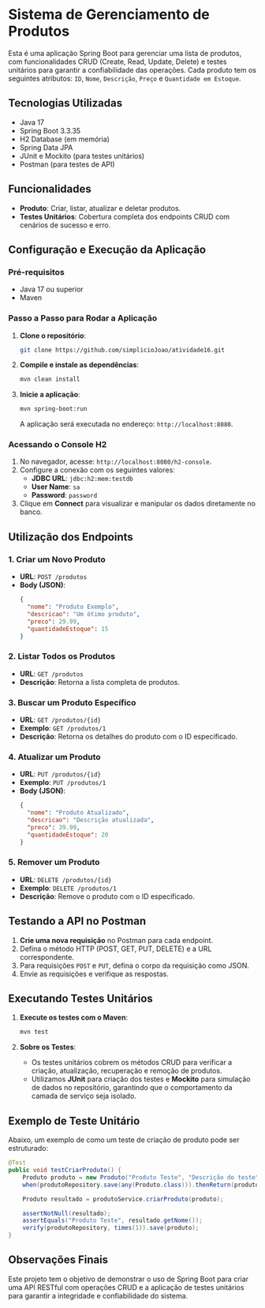 
# Sistema de Gerenciamento de Produtos

Esta é uma aplicação Spring Boot para gerenciar uma lista de produtos, com funcionalidades CRUD (Create, Read, Update, Delete) e testes unitários para garantir a confiabilidade das operações. Cada produto tem os seguintes atributos: `ID`, `Nome`, `Descrição`, `Preço` e `Quantidade em Estoque`.

## Tecnologias Utilizadas

- Java 17
- Spring Boot 3.3.35
- H2 Database (em memória)
- Spring Data JPA
- JUnit e Mockito (para testes unitários)
- Postman (para testes de API)

## Funcionalidades

- **Produto**: Criar, listar, atualizar e deletar produtos.
- **Testes Unitários**: Cobertura completa dos endpoints CRUD com cenários de sucesso e erro.

## Configuração e Execução da Aplicação

### Pré-requisitos

- Java 17 ou superior
- Maven

### Passo a Passo para Rodar a Aplicação

1. **Clone o repositório**:

   ```bash
   git clone https://github.com/simplicioJoao/atividade16.git
   ```

2. **Compile e instale as dependências**:

   ```bash
   mvn clean install
   ```

3. **Inicie a aplicação**:

   ```bash
   mvn spring-boot:run
   ```

   A aplicação será executada no endereço: `http://localhost:8080`.

### Acessando o Console H2

1. No navegador, acesse: `http://localhost:8080/h2-console`.
2. Configure a conexão com os seguintes valores:
   - **JDBC URL**: `jdbc:h2:mem:testdb`
   - **User Name**: `sa`
   - **Password**: `password`
3. Clique em **Connect** para visualizar e manipular os dados diretamente no banco.

## Utilização dos Endpoints

### 1. Criar um Novo Produto

- **URL**: `POST /produtos`
- **Body (JSON)**:
  ```json
  {
    "nome": "Produto Exemplo",
    "descricao": "Um ótimo produto",
    "preco": 29.99,
    "quantidadeEstoque": 15
  }
  ```

### 2. Listar Todos os Produtos

- **URL**: `GET /produtos`
- **Descrição**: Retorna a lista completa de produtos.

### 3. Buscar um Produto Específico

- **URL**: `GET /produtos/{id}`
- **Exemplo**: `GET /produtos/1`
- **Descrição**: Retorna os detalhes do produto com o ID especificado.

### 4. Atualizar um Produto

- **URL**: `PUT /produtos/{id}`
- **Exemplo**: `PUT /produtos/1`
- **Body (JSON)**:
  ```json
  {
    "nome": "Produto Atualizado",
    "descricao": "Descrição atualizada",
    "preco": 39.99,
    "quantidadeEstoque": 20
  }
  ```

### 5. Remover um Produto

- **URL**: `DELETE /produtos/{id}`
- **Exemplo**: `DELETE /produtos/1`
- **Descrição**: Remove o produto com o ID especificado.

## Testando a API no Postman

1. **Crie uma nova requisição** no Postman para cada endpoint.
2. Defina o método HTTP (POST, GET, PUT, DELETE) e a URL correspondente.
3. Para requisições `POST` e `PUT`, defina o corpo da requisição como JSON.
4. Envie as requisições e verifique as respostas.

## Executando Testes Unitários

1. **Execute os testes com o Maven**:

   ```bash
   mvn test
   ```

2. **Sobre os Testes**:
   - Os testes unitários cobrem os métodos CRUD para verificar a criação, atualização, recuperação e remoção de produtos.
   - Utilizamos **JUnit** para criação dos testes e **Mockito** para simulação de dados no repositório, garantindo que o comportamento da camada de serviço seja isolado.

## Exemplo de Teste Unitário

Abaixo, um exemplo de como um teste de criação de produto pode ser estruturado:

```java
@Test
public void testCriarProduto() {
    Produto produto = new Produto("Produto Teste", "Descrição do teste", 19.99, 5);
    when(produtoRepository.save(any(Produto.class))).thenReturn(produto);

    Produto resultado = produtoService.criarProduto(produto);

    assertNotNull(resultado);
    assertEquals("Produto Teste", resultado.getNome());
    verify(produtoRepository, times(1)).save(produto);
}
```

## Observações Finais

Este projeto tem o objetivo de demonstrar o uso de Spring Boot para criar uma API RESTful com operações CRUD e a aplicação de testes unitários para garantir a integridade e confiabilidade do sistema.
